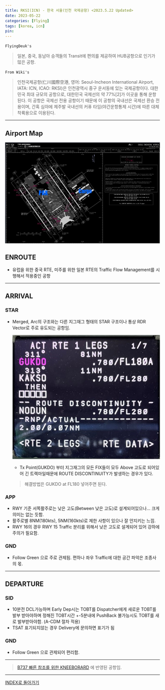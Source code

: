 ```yaml
---
title: RKSI(ICN) - 한국 서울(인천 국제공항) <2023.5.22 Updated>
date: 2023-05-22
categories: [Flying]
tags: [korea, icn]
pin:
---
```


`FlyingDeuk's`
>일본, 중국, 동남아 승객들의 Transit에 편의를 제공하여 HUB공항으로 인기가 많은 공항. 

`From Wiki's`
>인천국제공항(仁川國際空港, 영어: Seoul-Incheon International Airport, IATA: ICN, ICAO: RKSI)은 인천광역시 중구 운서동에 있는 국제공항이다. 대한민국 최대 규모의 공항으로, 대한민국 국제선의 약 77%[2]가 이곳을 통해 운항된다. 이 공항은 국제선 전용 공항이기 때문에 이 공항의 국내선은 국제선 환승 전용이며, 간혹 심야에 제주발 국내선의 커퓨 타임(야간운항통제 시간)에 따른 대체 착륙용으로 이용된다.

-------

## Airport Map
![icn](/img/flying/airport/icn_ap.jpg)


## ENROUTE
- 유럽을 위한 중국 RTE, 미주를 위한 일본 RTE의 Traffic Flow Management를 시행해서 적용중인 공항


--------

## ARRIVAL

### STAR
- Merged, Arc의 구조와는 다른 지그재그 형태의 STAR 구조이나 통상 RDR Vector로 주로 유도되는 공항임.

    ![icn](/img/flying/airport/icnstar.jpg)
    - Tx Point(GUKDO) 부터 지그재그의 모든 FIX들이 모두 Above 고도로 되어있어 긴 트랙마일때문에 ROUTE DISCONTINUITY가 발생하는 경우가 있다. 

    > 해결방법은 GUKDO at FL180 넣어주면 된다. 


### APP
- RWY 기준 서쪽활주로는 낮은 고도(Between 낮은 고도)로 설계되어있으나... 크게 의미는 없는 듯함. 
- 활주로별 8NM(180kts), 5NM(160kts)로 제한 사항이 있으나 잘 안지키는 느낌. 
- RWY 16의 경우 RWY 15 Traffic 분리를 위해서 낮은 고도로 설계되어 있어 강하에 주의가 필요함. 

### GND
- Follow Green 으로 주로 관제됨. 편하나 좌우 Traffic에 대한 공간 파악은 조종사의 몫. 

-------

## DEPARTURE
### SID
- 10분전 DCL가능하며 Early Dep시는 TOBT를 Dispatcher에게 새로운 TOBT를 발부 받아야하며 정해진 TOBT시간 +-5분내에 PushBack 불가능시도 TOBT를 새로 발부받아야함. (A-CDM 절차 적용)
- TSAT 표기되지않는 경우 Delivery에 문의하면 표기가 됨

### GND
- Follow Green 으로 관제되어 편리함. 

----

> [B737 빠른 참조를 위한 KNEEBORARD](/posts/B737-kneeboard/) 에 반영된 공항임. 

----


[INDEX로 돌아가기](/posts/KoreaJapanChina/)
